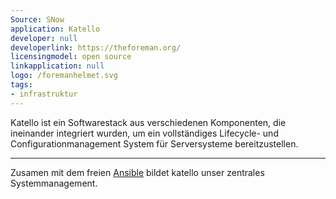 ```yaml
---
Source: SNow
application: Katello
developer: null
developerlink: https://theforeman.org/
licensingmodel: open source
linkapplication: null
logo: /foremanhelmet.svg
tags:
- infrastruktur
---
```

Katello ist ein Softwarestack aus verschiedenen Komponenten, die ineinander integriert wurden, um ein vollständiges Lifecycle- und Configurationmanagement System für Serversysteme bereitzustellen.

---

Zusamen mit dem freien [Ansible](/software/ansible) bildet katello unser zentrales Systemmanagement.
 

